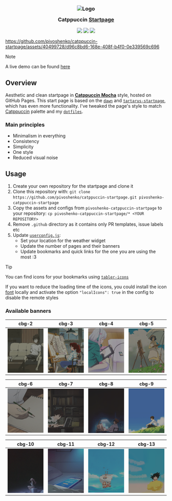 <h3 align="center">
  <img src="https://raw.githubusercontent.com/catppuccin/catppuccin/main/assets/logos/exports/1544x1544_circle.png" width="100" alt="Logo"/><br/>
  <img src="https://raw.githubusercontent.com/catppuccin/catppuccin/main/assets/misc/transparent.png" height="30" width="0px"/>
  Catppuccin <a href="https://github.com/pivoshenko/catppuccin-startpage">Startpage</a>
  <img src="https://raw.githubusercontent.com/catppuccin/catppuccin/main/assets/misc/transparent.png" height="30" width="0px"/>
</h3>

<p align="center">
  <a href="https://github.com/pivoshenko/catppuccin-startpage/stargazers"><img src="https://img.shields.io/github/stars/catppuccin/bento?colorA=363a4f&colorB=b7bdf8&style=for-the-badge"></a>
  <a href="https://github.com/pivoshenko/catppuccin-startpage/issues"><img src="https://img.shields.io/github/issues/catppuccin/bento?colorA=363a4f&colorB=f5a97f&style=for-the-badge"></a>
  <a href="https://github.com/pivoshenko/catppuccin-startpage/contributors"><img src="https://img.shields.io/github/contributors/catppuccin/bento?colorA=363a4f&colorB=a6da95&style=for-the-badge"></a>
</p>

https://github.com/pivoshenko/catppuccin-startpage/assets/40499728/d96c8bd6-168e-408f-b4f0-0e339569c696

> [!NOTE]
>  A live demo can be found [here](https://pivoshenko.github.io/catppuccin-startpage)

## Overview

Aesthetic and clean startpage in [**Catppuccin Mocha**](https://catppuccin.com/palette) style, hosted on GitHub Pages. This start page is based on the [`dawn`] and [`tartarus-startpage`], which has even more functionality.
I've tweaked the page's style to match [Catppuccin] palette and my [`dotfiles`].

### Main principles

- Minimalism in everything
- Consistency
- Simplicity
- One style
- Reduced visual noise

## Usage

1. Create your own repository for the startpage and clone it
2. Clone this repository with: `git clone https://github.com/pivoshenko/catppuccin-startpage.git pivoshenko-catppuccin-startpage`
3. Copy the assets and configs from `pivoshenko-catppuccin-startpage` to your repository: `cp pivoshenko-catppuccin-startpage/* <YOUR REPOSITORY>`
4. Remove `.github` directory as it contains only PR templates, issue labels etc
5. Update [`userconfig.js`]:
   - Set your location for the weather widget
   - Update the number of pages and their banners
   - Update bookmarks and quick links for the one you are using the most :3

> [!TIP]
> You can find icons for your bookmarks using [`tabler-icons`]
>
> If you want to reduce the loading time of the icons, you could install the icon [font] locally and activate the option `"localIcons": true` in the config to disable the remote styles

### Available banners

| cbg-2                                           | cbg-3                                           | cbg-4                                           | cbg-5                                           |
| ----------------------------------------------- | ----------------------------------------------- | ----------------------------------------------- | ----------------------------------------------- |
| <img src="src/img/banners/cbg-2.gif" width=175> | <img src="src/img/banners/cbg-3.gif" width=175> | <img src="src/img/banners/cbg-4.gif" width=175> | <img src="src/img/banners/cbg-5.gif" width=175> |

| cbg-6                                           | cbg-7                                           | cbg-8                                           | cbg-9                                           |
| ----------------------------------------------- | ----------------------------------------------- | ----------------------------------------------- | ----------------------------------------------- |
| <img src="src/img/banners/cbg-6.gif" width=175> | <img src="src/img/banners/cbg-7.gif" width=175> | <img src="src/img/banners/cbg-8.gif" width=175> | <img src="src/img/banners/cbg-9.gif" width=175> |

| cbg-10                                           | cbg-11                                           | cbg-12                                           | cbg-13                                           |
| ------------------------------------------------ | ------------------------------------------------ | ------------------------------------------------ | ------------------------------------------------ |
| <img src="src/img/banners/cbg-10.gif" width=175> | <img src="src/img/banners/cbg-11.gif" width=175> | <img src="src/img/banners/cbg-12.gif" width=175> | <img src="src/img/banners/cbg-13.gif" width=175> |


[`dawn`]: https://github.com/b-coimbra/dawn
[Catppuccin]: https://github.com/catppuccin/catppuccin
[`tartarus-startpage`]:https://github.com/AllJavi/tartarus-startpage
[`dotfiles`]: https://github.com/pivoshenko/dotfiles
[`userconfig.js`]: userconfig.js
[`tabler-icons`]: https://tabler.io/icons
[font]: src/fonts
